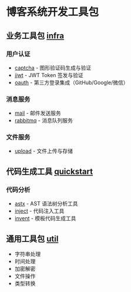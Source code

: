 # 博客系统开发工具包

## 业务工具包 [infra](infra)

### 用户认证

- [captcha](infra/captcha) - 图形验证码生成与验证
- [jjwt](infra/jjwt) - JWT Token 签发与验证
- [oauth](infra/oauth) - 第三方登录集成（GitHub/Google/微信）

### 消息服务

- [mail](infra/mail) - 邮件发送服务
- [rabbitmq](infra/mq/rabbitmq) - 消息队列服务

### 文件服务

- [upload](infra/oss) - 文件上传与存储

## 代码生成工具 [quickstart](quickstart)

### 代码分析

- [astx](quickstart/astx) - AST 语法树分析工具
- [inject](quickstart/inject) - 代码注入工具
- [invent](quickstart/invent) - 模板代码生成工具

## 通用工具包 [util](util)

- 字符串处理
- 时间处理
- 加密解密
- 文件操作
- 类型转换
